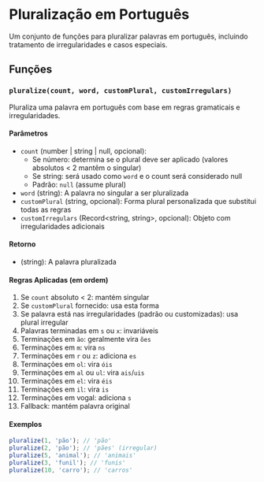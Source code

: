 # Pluralização em Português

Um conjunto de funções para pluralizar palavras em português, incluindo tratamento de irregularidades e casos especiais.

## Funções

### `pluralize(count, word, customPlural, customIrregulars)`

Pluraliza uma palavra em português com base em regras gramaticais e irregularidades.

#### Parâmetros

- `count` (number | string | null, opcional):
  - Se número: determina se o plural deve ser aplicado (valores absolutos < 2 mantêm o singular)
  - Se string: será usado como `word` e o count será considerado null
  - Padrão: `null` (assume plural)
- `word` (string): A palavra no singular a ser pluralizada
- `customPlural` (string, opcional): Forma plural personalizada que substitui todas as regras
- `customIrregulars` (Record<string, string>, opcional): Objeto com irregularidades adicionais

#### Retorno

- (string): A palavra pluralizada

#### Regras Aplicadas (em ordem)

1. Se `count` absoluto < 2: mantém singular
2. Se `customPlural` fornecido: usa esta forma
3. Se palavra está nas irregularidades (padrão ou customizadas): usa plural irregular
4. Palavras terminadas em `s` ou `x`: invariáveis
5. Terminações em `ão`: geralmente vira `ões`
6. Terminações em `m`: vira `ns`
7. Terminações em `r` ou `z`: adiciona `es`
8. Terminações em `ol`: vira `óis`
9. Terminações em `al` ou `ul`: vira `ais`/`uis`
10. Terminações em `el`: vira `éis`
11. Terminações em `il`: vira `is`
12. Terminações em vogal: adiciona `s`
13. Fallback: mantém palavra original

#### Exemplos

```typescript
pluralize(1, 'pão'); // 'pão'
pluralize(2, 'pão'); // 'pães' (irregular)
pluralize(5, 'animal'); // 'animais'
pluralize(3, 'funil'); // 'funis'
pluralize(10, 'carro'); // 'carros'
```
